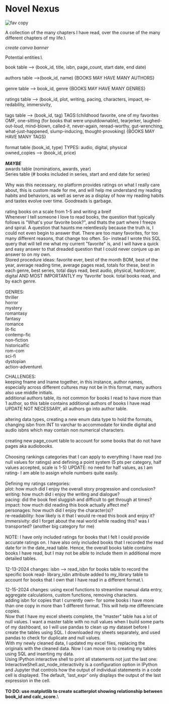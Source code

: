 # Novel Nexus
![fav copy](https://github.com/user-attachments/assets/c1b8c3b7-1ef0-454d-805c-c0e4c2437b40)


A collection of the many chapters I have read, over the course of the many different chapters of my life.\

*create canva banner*

Potential entities:\

book table --> (book_id, title, isbn, page_count, start date, end date)\
 \
authors table -->(book_id, name) {BOOKS MAY HAVE MANY AUTHORS}\
 \
genre table --> book_id, genre {BOOKS MAY HAVE MANY GENRES}\
 \
ratings table --> (book_id, plot, writing, pacing, characters, impact, re-redability, immersivity,\
 \
tags table --> (book_id, tag) TAGS:(childhood favorite, one of my favorites OMF, one-sitting (for books that were unputdownable), tearjerker, laughed-out-loud, mind-blown, called-it, never-again, reread-worthy, gut-wrenching, what-just-happened, slump-inducing, thought-provoking) {BOOKS MAY HAVE MANY TAGS}\
 \
format table (book_id, type) TYPES: audio, digital, physical
 \
owned_copies --> (book_id, price)\
 \
***MAYBE***\
awards table (nominations, awards, year)\
Series table (# books included in series, start and end date for series)\
 \
Why was this necessary, no platform provides ratings on what I really care about, this is custom made for me, and will help me understand my reading habits and behaviors, as well as serve as a display of how my reading habits and tastes evolve over time. Goodreads is garbage.\
 \
rating books on a scale from 1-5 and writing a breif 
 \
Whenever I tell someone I love to read books, the question that typically follows is "What's your favorite book?", and thats the part where I freeze and spiral. A question that haunts me relentlessly because the truth is, I could not even begin to answer that. There are too many favorites, for too many different reasons, that change too often. So- instead I wrote this SQL query that will tell me what my current "favorite" is, and I will have a quick and easy answer to that dreaded question that I could never conjure up an answer to on my own.
 \
Stored procedure ideas: favorite ever, best of the month BOM, best of the year, average reading time, average pages read, totals for these, best in each genre, best series, total days read, best audio, physical, hardcover, digital AND MOST IMPORTANTLY my 'favorite' book. total books read, and by each genre.\
 \
GENRES:\
thriller\
horror\
mystery\
romantasy\
fantasy\
romance\
lit-fic\
contemp-fic\
non-fiction\
historicalfic\
rom-com\
sci-fi\
dystopian\
action-adventure\



CHALLENGES:\
keeping fname and lname together, in this instance, author names, especially across different cultures may not be in this format, many authors also use middle initials.\
additional authors table, its not common for books I read to have more than 1 author, so this table contains additional authors of books I have read UPDATE NOT NECESSARY, all authors go into author table.\
 \
altering data types, creating a new enum data type to hold the formats, changing isbn from INT to varchar to accommodate for kindle digital and audio isbns which may contain non numerical characters.\
 \
creating new page_count table to account for some books that do not have pages aka audiobooks.\
 \
Choosing rankings categories that I can apply to everything I have read (no null values for ratings) and defining a point system (5 pts per category, half values accepted, scale is 1-5) UPDATE: no need for half values, as I am rating- I am able to assign whole numbers quite easily.\
 \
Defining my ratings categories:\
plot: how much did I enjoy the overall story progression and conclusion?\
writing: how much did i enjoy the writing and dialogue?\
pacing: did the book feel sluggish and difficult to get through at times?\
impact: how much did reading this book actually affect me?\
personages: how much did I enjoy the character(s)?\
re-readability: how likely is it that I would re-read this book and enjoy it?\
immersivity: did I forget about the real world while reading this? was I transported? (another big category for me)\
 \
 NOTE: I have only included ratings for books that I felt I could provide accurate ratings on. I have also only included books that I recorded the read date for in the date_read table. Hence, the overall books table contains books I have read, but I may not be alble to include them in additional more detailed tables.\
 \
 12-13-2024 changes: isbn --> read_isbn for books table to record the specific book read- library_isbn attribute added to my_library table to account for books that I own that I have read in a different format.\

 12-15-2024 changes: using excel functions to streamline manual data entry, aggregate calculations, custom functions, removing characters.\
 adding isbn for copies that I currently own- for some books i have more than one copy in more than 1 different format. This will help me differenciate copies.\
 Now that I have my excel sheets complete, the "master" table has a lot of null values. I want a master table with no null values when I build some parts of my dashboard, so I will use pandas to clean up my dataset before I create the tables using SQL. I downloaded my sheets separately, and used pandas to check for duplicate and null values.\
 With my newly cleaned data, I updated my excel files, replacing the originals with the cleaned data. Now I can move on to creating my tables using SQL and inserting my data.\
 Using IPython interactive shell to print all statements not just the last one: InteractiveShell.ast_node_interactivity is a configuration option in IPython and Jupyter that controls how the output of individual statements in a code cell is displayed. The default, 'last_expr' only displays the output of the last expression in the cell.\
 \
 **TO DO: use matplotlib to create scatterplot showing relationship between book_id and calc_score.**\

